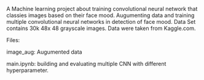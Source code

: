 A Machine learning project about training convolutional neural network that classies images based on their face mood.
Augumenting data and training multiple convolutional neural networks in detection of face mood. Data Set contains 30k 48x 48 grayscale images. Data were taken from Kaggle.com.

Files:

image_aug: Augumented data

main.ipynb: building and evaluating multiple CNN with different hyperparameter.

